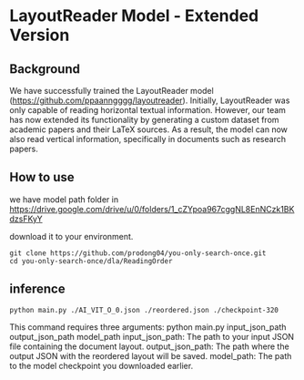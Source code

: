 # LayoutReader Model - Extended Version
## Background

We have successfully trained the LayoutReader model (https://github.com/ppaanngggg/layoutreader). 
Initially, LayoutReader was only capable of reading horizontal textual information. 
However, our team has now extended its functionality by generating a custom dataset from academic papers and their LaTeX sources. 
As a result, the model can now also read vertical information, specifically in documents such as research papers.

## How to use
we have model path folder in https://drive.google.com/drive/u/0/folders/1_cZYpoa967cggNL8EnNCzk1BKdzsFKyY

download it to your environment.

	git clone https://github.com/prodong04/you-only-search-once.git
	cd you-only-search-once/dla/ReadingOrder

## inference
	python main.py ./AI_VIT_O_0.json ./reordered.json ./checkpoint-320

This command requires three arguments:
python main.py input_json_path output_json_path model_path
input_json_path: The path to your input JSON file containing the document layout.
output_json_path: The path where the output JSON with the reordered layout will be saved.
model_path: The path to the model checkpoint you downloaded earlier.
